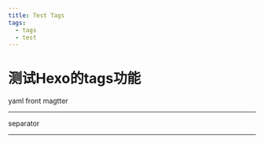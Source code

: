 ```yaml
---
title: Test Tags
tags:
  - tags
  - test
---
```


# 测试Hexo的tags功能

yaml front magtter

---

separator

---

